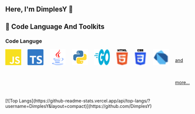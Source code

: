 ## Here, I'm DimplesY 👋

## 🚀 Code Language And Toolkits

### Code Languge

<p style="display:flex; gap: 20px; line-height:70px">
  <img src="./assets/js.svg" width="50" height="50" />
  <img src="./assets/ts.svg" width="50" height="50" />
  <img src="./assets/java.svg" width="50" height="50" />
  <img src="./assets/python.svg" width="50" height="50" />
  <img src="./assets/go.svg" width="50" height="50" />
  <img src="./assets/html-5.svg" width="50" height="50" />
  <img src="./assets/css-3.svg" width="50" height="50" />
  <img src="./assets/dart.svg" width="50" height="50" />
  <a href="https://dimples.top/">and more... </a>
</p>
[![Top Langs](https://github-readme-stats.vercel.app/api/top-langs/?username=DimplesY&layout=compact)](https://github.com/DimplesY)


